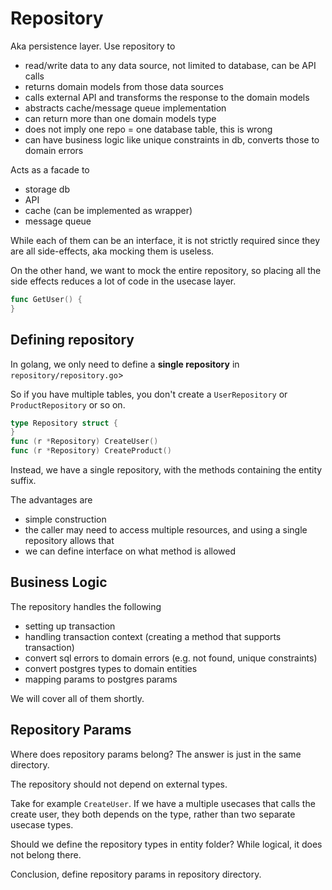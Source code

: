 # Repository


Aka persistence layer.
Use repository to
- read/write data to any data source, not limited to database, can be API calls
- returns domain models from those data sources
- calls external API and transforms the response to the domain models
- abstracts cache/message queue implementation
- can return more than one domain models type
- does not imply one repo = one database table, this is wrong
- can have business logic like unique constraints in db, converts those to domain errors

Acts as a facade to
- storage db
- API
- cache (can be implemented as wrapper)
- message queue

While each of them can be an interface, it is not strictly required since they are all side-effects, aka mocking them is useless.

On the other hand, we want to mock the entire repository, so placing all the side effects reduces a lot of code in the usecase layer.

```go
func GetUser() {
}
```


## Defining repository 

In golang, we only need to define a **single repository** in `repository/repository.go`>

So if you have multiple tables, you don't create a `UserRepository` or `ProductRepository` or so on.

```go
type Repository struct {
}
func (r *Repository) CreateUser()
func (r *Repository) CreateProduct()
```

Instead, we have a single repository, with the methods containing the entity suffix.

The advantages are
- simple construction
- the caller may need to access multiple resources, and using a single repository allows that
- we can define interface on what method is allowed

## Business Logic

The repository handles the following

- setting up transaction
- handling transaction context (creating a method that supports transaction)
- convert sql errors to domain errors (e.g. not found, unique constraints)
- convert postgres types to domain entities
- mapping params to postgres params

We will cover all of them shortly.

## Repository Params

Where does repository params belong? The answer is just in the same directory.

The repository should not depend on external types.

Take for example `CreateUser`. If we have a multiple usecases that calls the create user, they both depends on the type, rather than two separate usecase types.

Should we define the repository types in entity folder? While logical, it does not belong there.


Conclusion, define repository params in repository directory.


